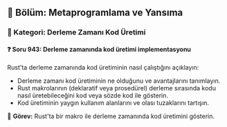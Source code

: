 ## 📘 Bölüm: Metaprogramlama ve Yansıma
### 🔹 Kategori: Derleme Zamanı Kod Üretimi
#### ❓ Soru 943: Derleme zamanında kod üretimi implementasyonu

Rust'ta derleme zamanında kod üretiminin nasıl çalıştığını açıklayın:

- Derleme zamanı kod üretiminin ne olduğunu ve avantajlarını tanımlayın.
- Rust makrolarının (deklaratif veya prosedürel) derleme sırasında kodu nasıl üretebileceğini kod veya sözde kod ile gösterin.
- Kod üretiminin yaygın kullanım alanlarını ve olası tuzaklarını tartışın.

🔧 **Görev:** Rust'ta bir makro ile derleme zamanında kod üretimini gösterin.

